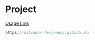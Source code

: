 # Project

[Usage Link](https://salvador-fernandes.github.io/)
```js
https://salvador-fernandes.github.io/
```
